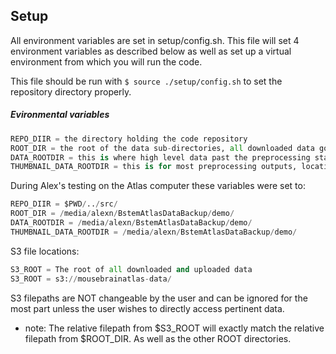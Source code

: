## Setup

All environment variables are set in setup/config.sh. This file will set 4 environment variables as described below as well as set up a virtual environment from which you will run the code.

This file should be run with `$ source ./setup/config.sh` to set the repository directory properly.

##### Evironmental variables	
```python	
REPO_DIIR = the directory holding the code repository	
ROOT_DIR = the root of the data sub-directories, all downloaded data goes here	
DATA_ROOTDIR = this is where high level data past the preprocessing stage is saved	
THUMBNAIL_DATA_ROOTDIR = this is for most preprocessing outputs, location of downsampled images	
```	

During Alex's testing on the Atlas computer these variables were set to: 
```python	
REPO_DIIR = $PWD/../src/	
ROOT_DIR = /media/alexn/BstemAtlasDataBackup/demo/	
DATA_ROOTDIR = /media/alexn/BstemAtlasDataBackup/demo/	
THUMBNAIL_DATA_ROOTDIR = /media/alexn/BstemAtlasDataBackup/demo/	
```	

S3 file locations:	
```python	
S3_ROOT = The root of all downloaded and uploaded data	
S3_ROOT = s3://mousebrainatlas-data/	
```	
S3 filepaths are NOT changeable by the user and can be ignored for the most part unless the user wishes to directly access pertinent data.


- note: The relative filepath from $S3_ROOT will exactly match the relative filepath from $ROOT_DIR. As well as the other ROOT directories.
